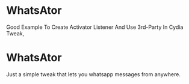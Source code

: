 WhatsAtor
=========

Good Example To Create Activator Listener And Use 3rd-Party In Cydia Tweak,

WhatsAtor
=========

Just a simple tweak that lets you whatsapp messages from anywhere.
